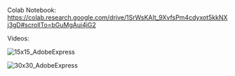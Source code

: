 Colab Notebook:\
https://colab.research.google.com/drive/1SrWsKAIt_9XvfsPm4cdyxot5kkNXj3gD#scrollTo=bGuMgAui4jG2

Videos:

![15x15_AdobeExpress](https://user-images.githubusercontent.com/49105118/196127274-f1c85d5d-ea3f-4935-b948-2aaf8b9c54e5.gif)

![30x30_AdobeExpress](https://user-images.githubusercontent.com/49105118/196128694-af0c527a-bec0-4467-a0e0-10098c42a288.gif)
